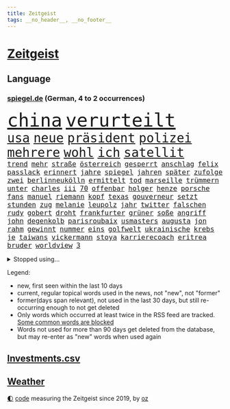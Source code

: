 ```yaml
---
title: Zeitgeist
tags: __no_header__, __no_footer__
---
```


# [Zeitgeist](https://oliz.io/zeitgeist/)

## Language

<h3><a href="https://www.spiegel.de" target="_blank">spiegel.de</a> (German, 4 to 2 occurrences)</h3>
<p style="font-family:monospace">
<span style="font-size:32pt"><a href="news_links.html#china" class="current">china</a></span>
<span style="font-size:32pt"><a href="news_links.html#verurteilt" class="current">verurteilt</a></span>
<br>
<span style="font-size:22pt"><a href="news_links.html#usa" class="current">usa</a></span>
<span style="font-size:22pt"><a href="news_links.html#neue" class="current">neue</a></span>
<span style="font-size:22pt"><a href="news_links.html#präsident" class="current">präsident</a></span>
<span style="font-size:22pt"><a href="news_links.html#polizei" class="current">polizei</a></span>
<span style="font-size:22pt"><a href="news_links.html#mehrere" class="current">mehrere</a></span>
<span style="font-size:22pt"><a href="news_links.html#wohl" class="current">wohl</a></span>
<span style="font-size:22pt"><a href="news_links.html#ich" class="current">ich</a></span>
<span style="font-size:22pt"><a href="news_links.html#satellit" class="new">satellit</a></span>
<br>
<span style="font-size:12pt"><a href="news_links.html#trend" class="current">trend</a></span>
<span style="font-size:12pt"><a href="news_links.html#mehr" class="current">mehr</a></span>
<span style="font-size:12pt"><a href="news_links.html#straße" class="current">straße</a></span>
<span style="font-size:12pt"><a href="news_links.html#österreich" class="current">österreich</a></span>
<span style="font-size:12pt"><a href="news_links.html#gesperrt" class="current">gesperrt</a></span>
<span style="font-size:12pt"><a href="news_links.html#anschlag" class="current">anschlag</a></span>
<span style="font-size:12pt"><a href="news_links.html#felix" class="current">felix</a></span>
<span style="font-size:12pt"><a href="news_links.html#passlack" class="new">passlack</a></span>
<span style="font-size:12pt"><a href="news_links.html#erinnert" class="current">erinnert</a></span>
<span style="font-size:12pt"><a href="news_links.html#jahre" class="current">jahre</a></span>
<span style="font-size:12pt"><a href="news_links.html#spiegel" class="current">spiegel</a></span>
<span style="font-size:12pt"><a href="news_links.html#jahren" class="current">jahren</a></span>
<span style="font-size:12pt"><a href="news_links.html#später" class="current">später</a></span>
<span style="font-size:12pt"><a href="news_links.html#zufolge" class="current">zufolge</a></span>
<span style="font-size:12pt"><a href="news_links.html#zwei" class="current">zwei</a></span>
<span style="font-size:12pt"><a href="news_links.html#berlinneukölln" class="current">berlinneukölln</a></span>
<span style="font-size:12pt"><a href="news_links.html#ermittelt" class="current">ermittelt</a></span>
<span style="font-size:12pt"><a href="news_links.html#tod" class="current">tod</a></span>
<span style="font-size:12pt"><a href="news_links.html#marseille" class="current">marseille</a></span>
<span style="font-size:12pt"><a href="news_links.html#trümmern" class="current">trümmern</a></span>
<span style="font-size:12pt"><a href="news_links.html#unter" class="current">unter</a></span>
<span style="font-size:12pt"><a href="news_links.html#charles" class="current">charles</a></span>
<span style="font-size:12pt"><a href="news_links.html#iii" class="current">iii</a></span>
<span style="font-size:12pt"><a href="news_links.html#70" class="current">70</a></span>
<span style="font-size:12pt"><a href="news_links.html#offenbar" class="current">offenbar</a></span>
<span style="font-size:12pt"><a href="news_links.html#holger" class="current">holger</a></span>
<span style="font-size:12pt"><a href="news_links.html#henze" class="new">henze</a></span>
<span style="font-size:12pt"><a href="news_links.html#porsche" class="current">porsche</a></span>
<span style="font-size:12pt"><a href="news_links.html#fans" class="current">fans</a></span>
<span style="font-size:12pt"><a href="news_links.html#manuel" class="current">manuel</a></span>
<span style="font-size:12pt"><a href="news_links.html#riemann" class="new">riemann</a></span>
<span style="font-size:12pt"><a href="news_links.html#kopf" class="current">kopf</a></span>
<span style="font-size:12pt"><a href="news_links.html#texas" class="current">texas</a></span>
<span style="font-size:12pt"><a href="news_links.html#gouverneur" class="current">gouverneur</a></span>
<span style="font-size:12pt"><a href="news_links.html#setzt" class="current">setzt</a></span>
<span style="font-size:12pt"><a href="news_links.html#stunden" class="current">stunden</a></span>
<span style="font-size:12pt"><a href="news_links.html#zug" class="current">zug</a></span>
<span style="font-size:12pt"><a href="news_links.html#melanie" class="new">melanie</a></span>
<span style="font-size:12pt"><a href="news_links.html#leupolz" class="new">leupolz</a></span>
<span style="font-size:12pt"><a href="news_links.html#jahr" class="current">jahr</a></span>
<span style="font-size:12pt"><a href="news_links.html#twitter" class="current">twitter</a></span>
<span style="font-size:12pt"><a href="news_links.html#falschen" class="current">falschen</a></span>
<span style="font-size:12pt"><a href="news_links.html#rudy" class="new">rudy</a></span>
<span style="font-size:12pt"><a href="news_links.html#gobert" class="new">gobert</a></span>
<span style="font-size:12pt"><a href="news_links.html#droht" class="current">droht</a></span>
<span style="font-size:12pt"><a href="news_links.html#frankfurter" class="current">frankfurter</a></span>
<span style="font-size:12pt"><a href="news_links.html#grüner" class="current">grüner</a></span>
<span style="font-size:12pt"><a href="news_links.html#soße" class="current">soße</a></span>
<span style="font-size:12pt"><a href="news_links.html#angriff" class="current">angriff</a></span>
<span style="font-size:12pt"><a href="news_links.html#john" class="current">john</a></span>
<span style="font-size:12pt"><a href="news_links.html#degenkolb" class="new">degenkolb</a></span>
<span style="font-size:12pt"><a href="news_links.html#parisroubaix" class="new">parisroubaix</a></span>
<span style="font-size:12pt"><a href="news_links.html#usmasters" class="new">usmasters</a></span>
<span style="font-size:12pt"><a href="news_links.html#augusta" class="new">augusta</a></span>
<span style="font-size:12pt"><a href="news_links.html#jon" class="current">jon</a></span>
<span style="font-size:12pt"><a href="news_links.html#rahm" class="current">rahm</a></span>
<span style="font-size:12pt"><a href="news_links.html#gewinnt" class="current">gewinnt</a></span>
<span style="font-size:12pt"><a href="news_links.html#nummer" class="current">nummer</a></span>
<span style="font-size:12pt"><a href="news_links.html#eins" class="current">eins</a></span>
<span style="font-size:12pt"><a href="news_links.html#golfwelt" class="new">golfwelt</a></span>
<span style="font-size:12pt"><a href="news_links.html#ukrainische" class="current">ukrainische</a></span>
<span style="font-size:12pt"><a href="news_links.html#krebs" class="current">krebs</a></span>
<span style="font-size:12pt"><a href="news_links.html#je" class="current">je</a></span>
<span style="font-size:12pt"><a href="news_links.html#taiwans" class="current">taiwans</a></span>
<span style="font-size:12pt"><a href="news_links.html#vickermann" class="new">vickermann</a></span>
<span style="font-size:12pt"><a href="news_links.html#stoya" class="new">stoya</a></span>
<span style="font-size:12pt"><a href="news_links.html#karrierecoach" class="current">karrierecoach</a></span>
<span style="font-size:12pt"><a href="news_links.html#eritrea" class="new">eritrea</a></span>
<span style="font-size:12pt"><a href="news_links.html#bruder" class="current">bruder</a></span>
<span style="font-size:12pt"><a href="news_links.html#worldview" class="new">worldview</a></span>
<span style="font-size:12pt"><a href="news_links.html#3" class="current">3</a></span>
</p>
<details>
<summary>Stopped using...</summary>
<p class="former" style="font-size:12pt">
erneute(900) asche(899) erfahrungen(899) gerhard(899) quarantäne(899) cdupolitiker(898) co₂(898) verlief(898) gestartet(897) gestohlen(897) linie(897) positionen(897) provinz(897) sängerin(897) verhängte(897) walter(897) ausnahmezustand(896) comeback(896) mord(896) vergewaltigung(896) 75(895) altes(895) coronainfektion(895) meghan(895) programm(895) stars(895) toni(895) tschechien(895) verbraucherschützer(895) verhängt(895) wehren(895) beschluss(894) denken(894) mütter(894) rote(894) steigenden(894) tier(894) 33(893) aufmerksamkeit(893) beobachten(893) folgte(893) innenministerium(893) länge(893) meldete(893) blockiert(892) dachte(892) heftig(892) konflikte(892) myanmar(892) pressestimmen(892) rechtsextreme(892) spanier(892) 12(891) bestätigen(891) bundesrepublik(891) coronamaßnahmen(891) einzug(891) gemeinden(891) international(891) terroristen(891) united(891) einstigen(890) fbi(890) höher(890) jahrhundert(890) kultur(890) mangelt(890) verunglückt(890) besitzer(889) elektroauto(889) engagement(889) präsidentschaftswahl(889) sport(889) sports(889) werbung(889) demonstrationen(888) enthüllt(888) europäischer(888) kaputt(888) kleines(888) minute(888) unerwartet(888) verriet(888) karte(887) auskunft(886) bundestagswahl(886) entsetzen(886) ringt(885) diplomaten(884) herzogin(884) miteinander(884) unseren(884) feuerwehrleute(883) selben(883) gering(882) hielten(882) 11(881) signalisiert(881) band(880) gesamten(880) halb(880) mehrfach(880) mittlerweile(880) steckte(880) demokratischen(879) 45(878) immunität(878) park(878) wende(878) genauso(877) gang(876) ordnung(875) einnahmen(874) vorgelegt(874) ausgesetzt(873) nachbar(873) spenden(872) vieles(871) apps(870) außerhalb(870) gelingen(870) kate(870) moderatorin(870) spanische(870) insassen(868) informiert(867) wandel(867) griechischen(866) papier(866) syrer(866) enorme(864) istanbul(863) stress(863) beitrag(862) schock(862) ministerien(861) popstar(860) automatisch(859) bester(859) sarah(856) bundesnetzagentur(854) erfolgreichen(854) hinweis(853) 36(852) überfordert(847) erhöhen(843) farbe(841) daheim(835) weltmeisterschaft(835) aktionen(833) mehren(832) rolf(832) londons(814) leiter(809) westliche(781) fuhren(776) gemüse(772) belästigung(769) vormarsch(769) 4000(746) ausländischen(735) athen(731) wochenrückblick(714) angebote(712) verlag(706) 250(702) zwischenfall(695) fußballstar(686) besonderes(678) holz(677) 38(668) serbien(655) flohen(653) fehlte(644) tricks(643) ausnahme(637) veröffentlichung(630) füllen(629) kümmern(627) schrumpft(627) freigesprochen(626) grundsätzlich(624) warnungen(623) insbesondere(613) rechtens(612) dauerte(609) einführung(607) las(603) vegas(603) erfolgreichste(601) ermordung(599) entlastung(591) 700(590) 120(588) umkämpften(585) jahrzehnt(580) erkrankte(577) 400000(575) machtübernahme(571) händen(566) momente(566) papiere(566) niedergang(565) befreiung(561) schlafen(561) illegaler(556) kalten(550) vorteil(547) söders(541) beeinflusst(539) mutmaßliches(537) abtreibung(536) kunstwerke(536) gefeuert(534) erdgas(533) krankenkassen(532) wichtiges(526) 200000(518) sprecherin(508) radikaler(504) donbass(499) stromausfall(497) euländer(496) gewaltsamen(483) otto(481) historischer(478) guterres(476) energiekonzern(471) ebay(462) eukommissionschefin(457) geschah(449) langjährigen(446) preiserhöhung(443) gefechte(441) match(440) zusammenhalt(437) influencerin(436) mitgliedstaaten(435) geschenk(429) überwachung(428) unterscheiden(420) ergeben(418) auswertung(417) kambodscha(415) dresdner(413) stuttgarter(412) positiven(411) verpflichtende(404) verantwortlichen(402) mbappé(401) oppositionellen(401) schülern(399) rené(394) lehnte(392) silber(389) zugenommen(389) fern(388) sklaverei(385) inakzeptable(379) anlässlich(378) odessa(378) schildern(378) profitierte(376) vertreten(372) todes(371) flüchten(367) künstlerin(366) breiten(361) ungewiss(361) cherson(359) klassenzimmer(359) verbotene(359) umsätze(353) bezeichnen(348) indem(348) dmitrij(347) überlebenden(346) fair(345) g20(345) fernen(342) fußballweltmeisterschaft(341) großmutter(338) ufer(338) ernste(337) täters(337) gewaltverbrechen(335) warteten(335) entsprechend(334) mars(330) brasilianische(328) golden(328) gäbe(326) entschuldigte(321) regieren(320) ärztinnen(320) würdigt(318) halt(314) einstecken(312) prinzessin(312) gelobt(310) steuerhinterziehung(310) erleichtert(309) 80000(308) emma(306) verzweiflung(305) 79(304) frustriert(304) momentan(303) ereignete(300) r(300) 110(297) cannabis(297) erdoğans(297) mitarbeitende(296) kandidat(294) naturkatastrophen(292) republikanischer(292) dividende(291) galten(289) generalstaatsanwalt(288) berüchtigten(285) dokument(283) senegal(283) therapien(283) kaffee(282) miss(282) tempel(282) idol(281) mitgeteilt(279) furore(278) tagsüber(278) trugen(278) wohnmobil(278) übergewinnsteuer(278) voraussichtlich(276) finde(275) gleichberechtigung(275) tanz(274) jubelte(271) uniper(271) baum(270) 16jähriger(268) ryan(268) tasche(266) blatt(265) verbraucherzentrale(265) energieversorger(263) entschuldigen(263) geeigneten(262) 27jährige(261) atomkraftwerke(261) anruf(260) grimm(260) veronika(260) fünfmal(257) nennen(256) schwächelt(256) usrepublikaner(256) anschlags(255) gefechten(255) streikt(254) erhöhungen(253) trägerrakete(253) gelbe(252) schmerzhaft(250) verträge(250) vernichtet(249) medizinische(247) trendwende(245) grundstück(243) glänzte(240) hingelegt(239) geräumt(238) summer(238) umweltschützer(238) ältesten(237) salz(236) prostitution(235) wichtigster(235) notruf(234) somalia(234) gabrielle(233) tim(232) untergrund(232) bürgergeld(231) werben(231) brandt(230) mithalten(229) sperren(227) aufstand(226) seltener(225) zweitgrößte(225) kater(224) globes(223) 89(222) knackt(221) extremisten(220) 25000(219) home(218) indirekt(218) raketenangriffen(217) usrepräsentantenhauses(217) ussenat(216) atomkraftwerk(215) angegangen(214) herunter(214) größeres(213) porträt(209) ramona(209) jackson(207) jahreswechsel(206) serienmörder(205) achtziger(204) erzeugt(203) aufsicht(201) geteilt(201) klimaprotest(201) missverständnis(200) bundeswirtschaftsministerium(199) kündigung(199) oppositionschef(198) leitung(197) energiepolitik(196) ökologisch(195) 1992(194) milliardengewinne(194) umweltfreundlich(194) vorreiter(194) bundesbank(193) milliardenkosten(193) cocacola(190) kanadischen(190) heikler(189) kontroverse(189) krankenkasse(189) 1400(188) flüchtlingsunterkunft(188) historisches(188) schoigu(188) achtelfinale(187) badenwürttembergischen(186) beobachter(186) blumen(186) vaters(186) erledigt(185) recherche(183) nutzern(182) rose(182) entkam(181) prominenteste(181) ansonsten(179) befreiten(179) fahimi(179) betrag(178) gaspreisbremse(176) potter(176) verwandelt(176) schwedt(174) steuerrecht(174) arroganz(173) quer(173) erschließen(172) neymar(172) grenzgebiet(171) machtwechsel(171) elbphilharmonie(170) härtesten(170) russlandpolitik(170) abwesenheit(169) gemäßigt(169) abwahl(168) lahmzulegen(168) dreieinhalb(167) offensiv(165) bnd(163) innere(162) teamkollegen(162) wahlsieg(162) kommando(161) professioneller(161) piqué(160) sofia(159) bonbons(158) ökonomisch(158) milliardenschweren(157) entzug(155) lehrkräftemangel(155) willis(155) feindbild(154) kapitalmarkt(154) anforderungen(153) regierenden(153) forscht(152) geliebten(152) oleg(152) 23jährige(151) abbruch(151) synagoge(150) blank(149) drehbücher(149) göttingen(149) labourpartei(149) mützenich(149) 105(148) anerkannt(148) todesstrafe(148) intakt(147) parallel(147) lateinamerika(146) osterinsel(146) schönheit(146) verehrt(146) energiepreisbremse(144) gerechte(144) geschmack(144) einheimische(143) sämtliche(143) unterdrücken(142) vodafone(141) carolina(140) steve(140) weiterkommen(140) angetreten(139) boeing(139) aufsichtsrat(138) lebzeiten(138) forciert(137) philip(137) pyrotechnik(137) obst(136) befragung(135) erleichterung(135) fatih(135) harrt(135) mitarbeiterinnen(135) queeren(135) uskonzern(134) überlastung(134) boulevardzeitung(133) zusammenstößen(133) limit(132) nüchtern(132) amerikanerin(131) aufgeschoben(130) loben(130) birol(129) ieachef(129) sms(129) wurm(129) aktionäre(127) normales(126) testet(126) twitterchef(126) wirtschaftliche(126) formiert(125) rechtsextremist(125) wohnungsnot(125) as(124) düster(124) plastik(124) sportartikelhersteller(124) massenentlassungen(123) verbinden(123) verborgen(123) ware(123) aufgebaut(122) bahrain(122) benedikt(121) finanzaufsicht(121) schmiedet(121) singt(121) ausharren(120) frühstück(120) jüdische(120) serbische(120) anzahl(119) evangelische(119) grenzregion(119) katars(118) stadien(118) häufen(117) schränken(117) überholmanöver(117) airbus(116) artenschutz(116) beweist(116) gekostet(116) inszenierte(116) stimmten(116) verschicken(116) pop(115) tennislegende(115) barbarei(114) regimekritiker(114) straßensperren(114) abwehr(113) beunruhigt(113) djokovic(113) drahtzieher(113) feind(113) ungehorsam(113) wechselte(113) angestoßen(112) antwortet(112) bildchefredakteur(112) infos(112) 20jährigen(111) arztpraxen(111) deutschlandfunk(111) fotograf(111) schneesturm(111) gedroht(110) integrität(110) trudeau(110) winterpause(110) berühmter(109) kassierten(109) vorbereitung(109) check(108) mediathek(108) rückschritt(108) tüte(108) pakistanischen(107) politikum(107) seltsamen(107) text(107) tvsender(107) 47(106) nutzerinnen(106) versicherung(106) winterschlaf(106) überlassen(106) diverser(105) groko(105) bewaffneter(104) fratzscher(104) traumjob(104) welch(104) besitzen(103) fröhlich(103) lieder(103) nachschub(103) werbeverbot(103) vollen(102) forschungsteam(101) frontal(101) unangenehm(101) erlebten(100) huawei(100) städtischen(100) geschosse(99) totale(98) krisenmanagement(97) landeshauptstadt(97) beheben(96) eisige(96) garbsen(96) schulsystem(96) bewaffneten(95) labor(95) regierende(95) terrorisiert(95) toyota(95) 1981(94) emails(94) fußgänger(94) metalband(94) verschüttet(94) erzwingen(92) flüchtete(92) kohlendioxid(92) krachend(92) anwendung(91) auffällige(91) befindlichkeiten(91) biathleten(91) cook(91) ferner(91) isrückkehrerin(91) mac(91) mühsam(91) porträtiert(91) warntag(91) dominanz(90) pedro(90) angespannte(89) arbeitnehmerinnen(89) drogentest(89) eubeitritt(89) hochfahren(89) nachgehen(89) referee(89) kombination(88) kopiert(88) maulwurf(88) tumor(88) vorurteilen(88) würstchen(88) ähnlicher(88) aufgelöst(87) cloppenburg(87) einzigartigen(87) fynn(87) geschützten(87) kliemann(87) kulturstaatsministerin(87) mag(87) faschisten(86) gasförderung(86) lila(86) nachholbedarf(86) polarlichter(86) preisbremsen(86) merkwürdige(85) staatshaushalt(85) woke(85) zehnte(85) beeindruckt(84) dienstagmorgen(84) fahnder(84) herzop(84) rauschten(84) regierungsbündnis(84) schlapp(84) autopilot(83) bruchteil(83) geringe(83) journalistische(83) länderfinanzausgleich(83) zurückfordern(83) death(82) euparlamentspräsidentin(82) komponenten(82) metsola(82) thessaloniki(82) behandeln(81) nepal(81) sowjetunion(81) veralteten(81) ziviler(81) deripaska(80) fremden(80) gasspeichern(80) gentechnik(80) lösten(80) verlässlichen(80) vorbestellungen(80) csupolitiker(79) down(79) gerückt(79) platzen(79) prestige(79) roberta(79) verheerendes(79) a38(78) annahme(78) bergkarabach(78) detektiv(78) goggia(78) isanhänger(78) revision(78) schatz(78) schwimmendes(78) strikten(78) überflüssig(78) anschreien(77) auftrieb(77) eisernen(77) förderte(77) rückenschmerzen(77) verleger(77) üppig(77) biennale(76) kranken(76) kuratiert(76) nachfahren(76) nachteil(76) quote(76) untersuchungsbericht(76) venedig(76) verspannungen(76) weber(76) ambulanz(75) nsverbrechen(75) verrückte(75) bayerisches(74) bordstein(74) entschädigen(74) gesundheitliche(74) großstädte(74) indizien(74) lecker(74) mobile(74) strafrechtlich(74) bußgeld(73) chaim(73) feministischer(73) internetnutzer(73) merkte(73) tiefgarage(73) verwandtschaft(73) aufgehört(72) cyrus(72) miley(72) pflegeheim(72) texten(72) zusammenbrechen(72) theaterleiter(71) todesopfern(71) versicherer(71) wahnsinn(71) wettern(71) aushalten(70) broadway(70) gestaltet(70) amüsant(69) geschäftsmann(69) mel(69) möglichem(69) politikers(69) siebzigern(69) unsichere(69) überschattete(69) bakterien(68) haftentlassung(68) unablässig(68) yasmin(68) bundeswirtschaftsminister(67) empfindliche(67) meistern(67) paparazzi(67) schein(67) weltpresse(67) fernando(66) kleintransporters(66) krakau(66) podest(66) temperatur(66) 23jähriger(65) christdemokraten(65) edf(65) häuslicher(65) irrtum(65) michail(65) pckraffinerie(65) relativiert(65) schlägereien(65) tauchern(65) verbüßt(65) berufungsverfahren(64) fahrzeugen(64) impfstatus(64) kambodschanischen(64) mandat(64) nazivergleich(64) neutral(64) unbezahlbar(64) bolivien(63) coronatestpflicht(63) desinteresse(63) geldanlage(63) hochhaus(63) häftling(63) prinzen(63) raumfahrer(63) rettungswagen(63) gewaltbereiten(62) mccarthy(62) memphis(62) sitzungstagen(62) 1968(61) 2005(61) arbeitsgruppe(61) ebike(61) wayne(61) griechen(60) juan(60) ladenhüter(60) ehemaliges(59) gesundheitsamt(59) rückgrat(59) vorgabe(59) 07(58) abwehrspieler(58) ampelbündnis(58) khamenei(58) klausur(58) silvesterkrawallen(58) startups(58) verdächtiges(58) behördenangaben(57) bewahren(57) gewaltsame(57) nordamerikas(57) regierte(57) verbrennt(57) vorgesetzter(57) anteilnahme(56) bildungsungerechtigkeit(56) charlotte(56) einzel(56) ortes(56) türmt(56) allheilmittel(55) ausmisten(55) energy(55) erschüttern(55) ruhm(55) 34jährige(54) arbeitslosenquote(54) erneuter(54) jene(54) kräften(54) luftschlägen(54) spots(54) wikipedia(54) willy(54) ergänzen(53) europäisches(53) iq(53) lebensmittelbranche(53) palästinensern(53) showdown(53) umarmen(53) vertreiben(53) überrannt(53) allgemeines(52) altbacken(52) esstisch(52) gemessen(52) gewünscht(52) kiesewetter(52) roderich(52) ausrede(51) darstellungen(51) errechnet(51) flüchtlingspolitik(51) gedient(51) härteste(51) lagerfeld(51) nachfolgen(51) technologie(51) 47jährige(50) dfl(50) filter(50) hanks(50) neinstimmen(50) sensationell(50) zusammenstöße(50) gezielte(49) hereingefallen(49) titelrennen(49) unfallzahlen(49) überrumpelt(49) 59jährige(48) büßen(48) djokovićs(48) effekte(48) kriegsausgang(48) mordverdachts(48) oppositionsführerin(48) sichtlich(48) swetlana(48) süchtig(48) tichanowskaja(48) 14000(47) ausgeglichen(47) bürokratischer(47) glamour(47) heimwm(47) kassierte(47) magere(47) ablöse(46) geldtransporter(46) nudeln(46) richtigen(46) winterstürme(46) absprachen(45) baumann(45) besprechen(45) frösche(45) packung(45) paket(45) synodalversammlung(45) wetterbedingungen(45) 1990(44) drittländer(44) friedlicher(44) hockeynationalmannschaft(44) manöver(44) monatelanger(44) jäger(43) mitziehen(43) shakira(43) streitgespräch(43) umstrukturierungen(43) verhinderten(43) 140(42) stegner(42) vonovia(42) flowers(41) friedensinitiative(41) jelena(41) recherchiert(41) supercomputer(41) zurückgreifen(41) versteht(40) zervakis(40) empfindlich(39) ermuntert(39) landtagswahl(39) quälend(39) republica(39) robust(39) story(39) aserbaidschanische(38) green(38) klammert(38) laufzeit(38) leopard2kampfpanzer(38) männlichkeit(38) erdrosselt(37) unterdrückt(37) vatikans(37) generäle(36) italienisches(36) militäreinsatz(36) pralinen(36) prügeln(36) travel(36) agenten(35) ausgeraubt(35) beschwerte(35) demut(35) eichhörnchen(35) fußstapfen(35) halbieren(35) nummereinshit(35) ostdeutsche(35) rekordergebnis(35) saintgermain(35) zurückhaltend(35) zuschauerinnen(35) alonso(34) geburtstagsfeier(34) gleichgeschlechtliche(34) lebensweise(34) rekordzahlen(34) xabi(34) act(33) bobic(33) dragon(33) fredi(33) friedliche(33) hinspiel(33) nachhaltige(33) oppositionsbündnis(33) reduction(33) restliche(33) vertreibt(33) wasserspeicher(33) dmitry(32) dramatischer(32) haufenweise(32) hildburghausen(32) himalaja(32) hinterließen(32) lawinenunglück(32) rüffel(32) grammys(31) marius(31) snowboard(31) unglücks(31) gekoppelt(30) registrieren(30) sprünge(30) stil(30) toll(30) kommentare(29) maroden(29) nachbarschaft(29) nachdruck(29) olga(29) skirennfahrerin(29) ungesund(29) verlags(29) verteilung(29) wider(29) amazonasregenwald(28) außenhandel(28) eon(28) gewendet(28) pausen(28) rettenden(28) streitfrage(28) tabellenkeller(28) tool(28) unnötige(28) vorentscheid(28) abgeraten(27) aicher(27) attackieren(27) babynahrung(27) detail(27) erdbebenkatastrophe(27) ertrank(27) kassel(27) nordstreampipelines(27) schlafzimmer(27) unterschätzte(27) angestellter(26) bessert(26) doll(26) relativ(26) sogenannter(26) syrische(26) zerreibt(26) überschattet(26) bindung(25) durchziehen(25) instituts(25) kriegsflüchtlinge(25) regierungspartner(25) superg(25) symbolträchtige(25) drückt(24) presseschau(24) angegeben(23) bußgelder(23) eisgrenze(23) schiffsunglück(23) skiwm(23) vernachlässigt(23) zugeschlagen(23) akku(22) defensiv(22) entschlossen(22) generalüberholung(22) gigantisch(22) napoli(22) stärkste(22) therapie(22) verkehrsverbünde(22) düsterer(21) tools(21) anhängerin(20) erklärungsnöte(20) erwerbstätig(20) kletterte(20) mischte(20) moers(20) ordentlich(20) verschwieg(20) vordenker(20) websites(20) aufgerüstet(19) begründete(19) direkter(19) ernähren(19) geredet(19) trickbetrüger(19) tucker(19) dasselbe(18) eingeräumt(18) equal(18) pay(18) banküberfall(17) energiemärkten(17) führungsrolle(17) fünfstöckigen(17) geborene(17) randalierer(17) rekonstruieren(17) wohngebiete(17) wurzeln(17) ausweitung(16) eishockey(16) konzernen(16) michigan(16) sondierungsgespräche(16) überforderung(16) 15jähriger(15) aufräumen(15) blöde(15) lsd(15) schwarm(15) bestehenden(14) dienstleistungsgewerkschaft(14) geldübergabe(14) hun(14) kommendem(14) sen(14) vermögensverwalter(14) aldi(13) aufkommen(13) björn(13) bunker(13) fünfjährige(13) gesellschaftlicher(13) gewartet(13) guantanamo(13) höcke(13) medienkonsum(13) schnittmengen(13) schätzings(13) stehe(13) vorfahren(13) 37jähriger(12) 59(12) augsburger(12) ausstatten(12) dekret(12) ertrunken(12) leuchtete(12) sondierungen(12) weitergegeben(12) claire(11) deutschebanktochter(11) kalabrien(11) mäuse(11) spdmitglied(11) süd(11)
</p>
</details>
<p>Legend:
<ul>
<li><span class="new">new</span>, first seen within the last 10 days</li>
<li><span class="current">current</span>, regular topical words used in the news, not "new", not "former"</li>
<li><span class="former">former(days span relevant)</span>, not used in the last 30 days, but still re-occurring enough to not get deleted</li>
<li>Only words which occurred at least twice in the RSS feed are tracked. <a href="language/filters.py">Some common words are blocked</a></li>
<li>Words not used for more than 90 days get deleted from the database, but may re-enter as "new" words when used again</li>
</ul>
</p>

## [Investments](investments.html)[.csv](investments.csv)

## [Weather](weather.html)

<footer>
<a href="javascript:toggleTheme()" class="nav">🌓</a>
<a href="https://github.com/ooz/zeitgeist">code</a> measuring the Zeitgeist since 2019, by <a href="https://oliz.io">oz</a>
</footer>

